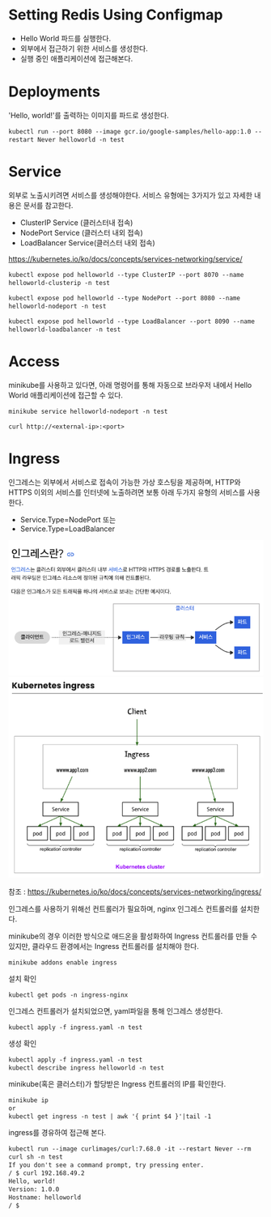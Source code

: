 # Setting Redis Using Configmap
- Hello World 파드를 실행한다.
- 외부에서 접근하기 위한 서비스를 생성한다.
- 실행 중인 애플리케이션에 접근해본다.



# Deployments
'Hello, world!'를 출력하는 이미지를 파드로 생성한다.
```
kubectl run --port 8080 --image gcr.io/google-samples/hello-app:1.0 --restart Never helloworld -n test
```



# Service

외부로 노출시키려면 서비스를 생성해야한다.
서비스 유형에는 3가지가 있고 자세한 내용은 문서를 참고한다.
- ClusterIP Service (클러스터내 접속)
- NodePort Service (클러스터 내외 접속)
- LoadBalancer Service(클러스터 내외 접속)

https://kubernetes.io/ko/docs/concepts/services-networking/service/


```commandline
kubectl expose pod helloworld --type ClusterIP --port 8070 --name helloworld-clusterip -n test
```
```commandline
kubectl expose pod helloworld --type NodePort --port 8080 --name helloworld-nodeport -n test
```
```commandline
kubectl expose pod helloworld --type LoadBalancer --port 8090 --name helloworld-loadbalancer -n test
```



# Access

minikube를 사용하고 있다면, 아래 명령어를 통해 자동으로 브라우저 내에서 Hello World 애플리케이션에 접근할 수 있다.
```commandline
minikube service helloworld-nodeport -n test
```
```commandline
curl http://<external-ip>:<port>
```



# Ingress
인그레스는 외부에서 서비스로 접속이 가능한 가상 호스팅을 제공하며,
HTTP와 HTTPS 이외의 서비스를 인터넷에 노출하려면 보통 아래 두가지 유형의 서비스를 사용한다.
- Service.Type=NodePort 또는
- Service.Type=LoadBalancer 

<img src="./ingress_flow_1.png" width="600">
<img src="./ingress_flow_2.png" width="600">

참조 : https://kubernetes.io/ko/docs/concepts/services-networking/ingress/


인그레스를 사용하기 위해선 컨트롤러가 필요하며, nginx 인그레스 컨트롤러를 설치한다.

minikube의 경우 이러한 방식으로 애드온을 활성화하여 Ingress 컨트롤러를 만들 수 있지만, 
클라우드 환경에서는 Ingress 컨트롤러를 설치해야 한다.
```commandline
minikube addons enable ingress
```

설치 확인
```commandline
kubectl get pods -n ingress-nginx
```

인그레스 컨트롤러가 설치되었으면,
yaml파일을 통해 인그레스 생성한다.
```commandline
kubectl apply -f ingress.yaml -n test
```

생성 확인
```commandline
kubectl apply -f ingress.yaml -n test
kubectl describe ingress helloworld -n test
```

minikube(혹은 클러스터)가 할당받은 Ingress 컨트롤러의 IP를 확인한다.
```commandline
minikube ip
or
kubectl get ingress -n test | awk '{ print $4 }'|tail -1
```

ingress를 경유하여 접근해 본다.
```commandline
kubectl run --image curlimages/curl:7.68.0 -it --restart Never --rm curl sh -n test
If you don't see a command prompt, try pressing enter.
/ $ curl 192.168.49.2
Hello, world!
Version: 1.0.0
Hostname: helloworld
/ $
```


